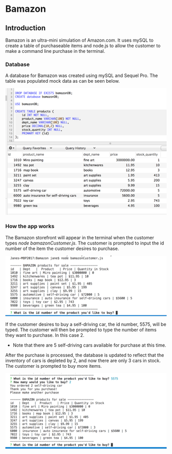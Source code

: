# Bamazon

## Introduction
Bamazon is an ultra-mini simulation of Amazon.com. It uses mySQL to create a table of purchaseable items and node.js to allow the customer to make a command line purchase in the terminal.

### Database
A database for Bamazon was created using mySQL and Sequel Pro. The table was populated mock data as can be seen below.

![Alt text](/images/database.png?raw=true "Optional Title")

### How the app works
The Bamazon storefront will appear in the terminal when the customer types *node bamazonCustomer.js*. The customer is prompted to input the id number of the item the customer desires to purchase.

![Alt text](/images/terminal1.png?raw=true "Optional Title")

If the customer desires to buy a self-driving car, the id number, 5575, will be typed. The customer will then be prompted to type the number of items they want to purchase. In this case 2.
* Note that there are 5 self-driving cars available for purchase at this time.

After the purchase is processed, the database is updated to reflect that the inventory of cars is depleted by 2, and now there are only 3 cars in stock. The customer is prompted to buy more items.

![Alt text](/images/terminal2.png?raw=true "Optional Title")
